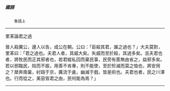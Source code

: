 

##### 國語
　　`魯語上`

* * *

里革論君之過

晉人殺厲公，邊人以告，成公在朝。公曰：「臣殺其君，誰之過也？」大夫莫對，里革曰：「君之過也。夫君人者，其威大矣。失威而至於殺，其過多矣。且夫君也者，將牧民而正其邪者也，若君縱私回而棄民事，民旁有慝無由省之，益邪多矣。若以邪臨民，陷而不振，用善不肯專，則不能使，至於殄滅而莫之恤也，將安用之？桀奔南巢，紂踣于京，厲流于彘，幽滅于戲，皆是術也。夫君也者，民之川澤也。行而從之，美惡皆君之由，民何能為焉？」

* * *

